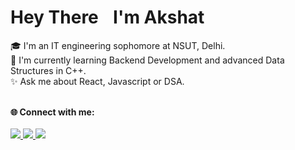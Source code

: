 #  Hey There <img src="https://github.com/TheDudeThatCode/TheDudeThatCode/blob/master/Assets/Hi.gif" width="10px"> I'm Akshat

🎓 I'm an IT engineering sophomore at NSUT, Delhi. <br />
🌱 I'm currently learning Backend Development and advanced Data Structures in C++. <br />
✨ Ask me about React, Javascript or DSA. <br /><br />

**🌐 Connect with me:** <br /> <br />
<a href="https://www.linkedin.com/in/akshat-aggarwal-27aba9203/">
  <img src="https://img.shields.io/badge/LinkedIn-0077B5?style=for-the-badge&logo=linkedin&logoColor=white" /> 
 </a> 
<a href="mailto:akshat.nsut@gmail.com">
  <img src="https://img.shields.io/badge/Gmail-D14836?style=for-the-badge&logo=gmail&logoColor=white"   />
</a>
<a href="https://www.instagram.com/_akshat.aggarwal/"/>
  <img src="https://img.shields.io/badge/Instagram-E4405F?style=for-the-badge&logo=instagram&logoColor=white"   />
</a>
<br> <br>
